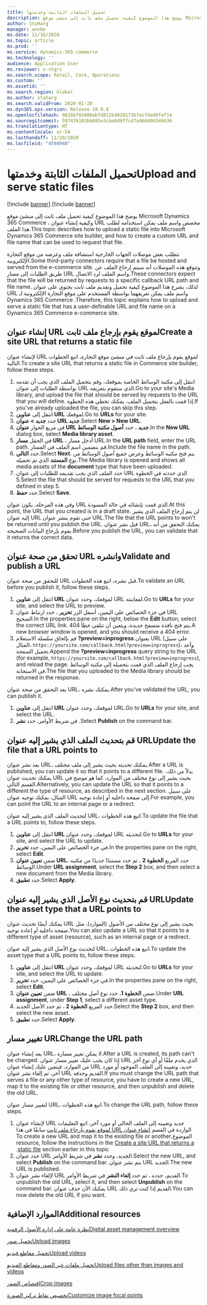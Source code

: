 ```yaml
---
title: تحميل الملفات الثابتة وخدمتها
description: يوضح هذا الموضوع كيفية تحميل ملف ثابت إلى منشئ موقع Microsoft Dynamics 365 Commerce ، وكيفية إنشاء عنوان URL مخصص واسم ملف يمكن استخدامه لطلب هذا الملف.
author: StuHarg
manager: annbe
ms.date: 11/16/2020
ms.topic: article
ms.prod: ''
ms.service: dynamics-365-commerce
ms.technology: ''
audience: Application User
ms.reviewer: v-chgri
ms.search.scope: Retail, Core, Operations
ms.custom: ''
ms.assetid: ''
ms.search.region: Global
ms.author: stuharg
ms.search.validFrom: 2020-01-20
ms.dyn365.ops.version: Release 10.0.8
ms.openlocfilehash: 981bbf03480abfd812b4020173b7acfdad0fef14
ms.sourcegitcommit: 597476103bb695e3cbe6d9ffcd7a466400346636
ms.translationtype: HT
ms.contentlocale: ar-SA
ms.lasthandoff: 11/20/2020
ms.locfileid: "4594940"
---
```

# <a name="upload-and-serve-static-files"></a><span data-ttu-id="e12ef-103">تحميل الملفات الثابتة وخدمتها</span><span class="sxs-lookup"><span data-stu-id="e12ef-103">Upload and serve static files</span></span>

[!include [banner](../includes/banner.md)]
[!include [banner](includes/preview-banner.md)]

<span data-ttu-id="e12ef-104">يوضح هذا الموضوع كيفية تحميل ملف ثابت إلى منشئ موقع Microsoft Dynamics 365 Commerce ، وكيفية إنشاء عنوان URL مخصص واسم ملف يمكن استخدامه لطلب هذا الملف.</span><span class="sxs-lookup"><span data-stu-id="e12ef-104">This topic describes how to upload a static file into Microsoft Dynamics 365 Commerce site builder, and how to create a custom URL and file name that can be used to request that file.</span></span>

<span data-ttu-id="e12ef-105">تتطلب بعض موصلات الجهات الخارجية استضافة ملف وعرضه من موقع التجارة الإلكترونية.</span><span class="sxs-lookup"><span data-stu-id="e12ef-105">Some third-party connectors require that a file be hosted and served from the e-commerce site.</span></span> <span data-ttu-id="e12ef-106">وتتوقع هذه الموصلات أنه سيتم إرجاع الملف عن طريق الطلبات إلى مسار URL واسم الملف لرد الاتصال.</span><span class="sxs-lookup"><span data-stu-id="e12ef-106">These connectors expect that the file will be returned by requests to a specific callback URL path and file name.</span></span> <span data-ttu-id="e12ef-107">لذلك، يشرح هذا الموضوع كيفية تحميل وتقديم ملف ثابت يحتوي على عنوان URL واسم ملف يمكن تعريفهما بواسطة المستخدم على موقع التجارة الإلكترونية لـ Dynamics 365 Commerce .</span><span class="sxs-lookup"><span data-stu-id="e12ef-107">Therefore, this topic explains how to upload and serve a static file that has a user-definable URL and file name on a Dynamics 365 Commerce e-commerce site.</span></span>

## <a name="create-a-site-url-that-returns-a-static-file"></a><span data-ttu-id="e12ef-108">إنشاء عنوان URL لموقع يقوم بإرجاع ملف ثابت</span><span class="sxs-lookup"><span data-stu-id="e12ef-108">Create a site URL that returns a static file</span></span>

<span data-ttu-id="e12ef-109">لإنشاء عنوان URL لموقع يقوم بإرجاع ملف ثابت في منشئ موقع التجارة، اتبع الخطوات التالية.</span><span class="sxs-lookup"><span data-stu-id="e12ef-109">To create a site URL that returns a static file in Commerce site builder, follow these steps.</span></span>

1. <span data-ttu-id="e12ef-110">انتقل إلى مكتبة الوسائط الخاصة بموقعك، وقم بتحميل الملف الذي يجب أن تقدمه بواسطة الطلبات إلى عنوان URL الذي ستقوم بتعريفه.</span><span class="sxs-lookup"><span data-stu-id="e12ef-110">Go to your site's Media library, and upload the file that should be served by requests to the URL that you will define.</span></span> <span data-ttu-id="e12ef-111">إذا قمت بالفعل بتحميل الملف، يمكنك تخطي هذه الخطوة.</span><span class="sxs-lookup"><span data-stu-id="e12ef-111">If you've already uploaded the file, you can skip this step.</span></span>
1. <span data-ttu-id="e12ef-112">انتقل إلى **عناوين URL** لموقعك.</span><span class="sxs-lookup"><span data-stu-id="e12ef-112">Go to **URLs** for your site.</span></span>
1. <span data-ttu-id="e12ef-113">حدد **جديد \> عنوان URL جديد**.</span><span class="sxs-lookup"><span data-stu-id="e12ef-113">Select **New \> New URL**.</span></span>
1. <span data-ttu-id="e12ef-114">في مربع الحوار **عنوان URL جديد** ، حدد **أصول مكتبة الوسائط**.</span><span class="sxs-lookup"><span data-stu-id="e12ef-114">In the **New URL** dialog box, select **Media library asset**.</span></span>
1. <span data-ttu-id="e12ef-115">في الحقل **مسار URL** ، أدخل مسار URL.</span><span class="sxs-lookup"><span data-stu-id="e12ef-115">In the **URL path** field, enter the URL path.</span></span> <span data-ttu-id="e12ef-116">قم بتضمين اسم الملف في المسار.</span><span class="sxs-lookup"><span data-stu-id="e12ef-116">Include the file name in the path.</span></span>
1. <span data-ttu-id="e12ef-117">حدد **التالي**.</span><span class="sxs-lookup"><span data-stu-id="e12ef-117">Select **Next**.</span></span> <span data-ttu-id="e12ef-118">يتم فتح مكتبة الوسائط وعرض جميع أصول الوسائط من نوع **المستند** الذي تم تحميله.</span><span class="sxs-lookup"><span data-stu-id="e12ef-118">The Media library is opened and shows all media assets of the **document** type that have been uploaded.</span></span>
1. <span data-ttu-id="e12ef-119">حدد الملف الذي يجب تقديمه للطلبات إلى عنوان URL الذي حددته في الخطوة 5.</span><span class="sxs-lookup"><span data-stu-id="e12ef-119">Select the file that should be served for requests to the URL that you defined in step 5.</span></span>
1. <span data-ttu-id="e12ef-120">حدد **حفظ**.</span><span class="sxs-lookup"><span data-stu-id="e12ef-120">Select **Save**.</span></span>

<span data-ttu-id="e12ef-121">وفي هذه المرحلة، يكون عنوان URL الذي قمت بإنشائه في حالة المسودة.</span><span class="sxs-lookup"><span data-stu-id="e12ef-121">At this point, the URL that you created is in a draft state.</span></span> <span data-ttu-id="e12ef-122">لن يتم إرجاع الملف الذي يشير إليه عنوان URL حتى تقوم بنشر عنوان URL.</span><span class="sxs-lookup"><span data-stu-id="e12ef-122">The file that the URL points to won't be returned until you publish the URL.</span></span> <span data-ttu-id="e12ef-123">قبل نشر عنوان URL، يمكنك التحقق من أنه يقوم بإرجاع البيانات الصحيحة.</span><span class="sxs-lookup"><span data-stu-id="e12ef-123">Before you publish the URL, you can validate that it returns the correct data.</span></span>

## <a name="validate-and-publish-a-url"></a><span data-ttu-id="e12ef-124">تحقق من صحة عنوان URL وانشره</span><span class="sxs-lookup"><span data-stu-id="e12ef-124">Validate and publish a URL</span></span>

<span data-ttu-id="e12ef-125">للتحقق من صحة عنوان URL قبل نشره، اتبع هذه الخطوات.</span><span class="sxs-lookup"><span data-stu-id="e12ef-125">To validate an URL before you publish it, follow these steps.</span></span>

1. <span data-ttu-id="e12ef-126">انتقل إلى **عناوين URL** لموقعك، وحدد عنوان URL لمعاينته.</span><span class="sxs-lookup"><span data-stu-id="e12ef-126">Go to **URLs** for your site, and select the URL to preview.</span></span>
2. <span data-ttu-id="e12ef-127">في جزء الخصائص على اليمين، أسفل الزر **تحرير** ، حدد ارتباط عنوان URL الصحيح.</span><span class="sxs-lookup"><span data-stu-id="e12ef-127">In the properties pane on the right, below the **Edit** button, select the correct URL link.</span></span> <span data-ttu-id="e12ef-128">يتم فتح نافذة متصفح جديدة، ويتعين أن تتلقى خطأ 404.</span><span class="sxs-lookup"><span data-stu-id="e12ef-128">A new browser window is opened, and you should receive a 404 error.</span></span>
3. <span data-ttu-id="e12ef-129">قم بإلحاق سلسلة الاستعلام **?preview=inprogress** بعنوان URL (على سبيل المثال، `https://yoursite.com/callback.html?preview=inprogress`)، وأعد تحميل الصفحة.</span><span class="sxs-lookup"><span data-stu-id="e12ef-129">Append the **?preview=inprogress** query string to the URL (for example, `https://yoursite.com/callback.html?preview=inprogress`), and reload the page.</span></span> <span data-ttu-id="e12ef-130">يجب إرجاع الملف الذي قمت بتحميله إلى مكتبة الوسائط في الاستجابة.</span><span class="sxs-lookup"><span data-stu-id="e12ef-130">The file that you uploaded to the Media library should be returned in the response.</span></span>

<span data-ttu-id="e12ef-131">بعد التحقق من صحة عنوان URL، يمكنك نشره.</span><span class="sxs-lookup"><span data-stu-id="e12ef-131">After you've validated the URL, you can publish it.</span></span>

1. <span data-ttu-id="e12ef-132">انتقل إلى **عناوين URL** لموقعك، وحدد عنوان URL.</span><span class="sxs-lookup"><span data-stu-id="e12ef-132">Go to **URLs** for your site, and select the URL.</span></span>
2. <span data-ttu-id="e12ef-133">في شريط الأوامر، حدد **نشر** .</span><span class="sxs-lookup"><span data-stu-id="e12ef-133">Select **Publish** on the command bar.</span></span>

## <a name="update-the-file-that-a-url-points-to"></a><span data-ttu-id="e12ef-134">قم بتحديث الملف الذي يشير إليه عنوان URL</span><span class="sxs-lookup"><span data-stu-id="e12ef-134">Update the file that a URL points to</span></span>

<span data-ttu-id="e12ef-135">بعد نشر عنوان URL، يمكنك تحديثه بحيث يشير إلى ملف مختلف.</span><span class="sxs-lookup"><span data-stu-id="e12ef-135">After a URL is published, you can update it so that it points to a different file.</span></span> <span data-ttu-id="e12ef-136">بدلاً من ذلك، يمكنك تحديث عنوان URL بحيث يشير إلى نوع مختلف من الموارد، كما هو موضح في القسم التالي.</span><span class="sxs-lookup"><span data-stu-id="e12ef-136">Alternatively, you can update the URL so that it points to a different the type of resource, as described in the next section.</span></span> <span data-ttu-id="e12ef-137">على سبيل المثال، يمكنك توجيه عنوان URL إلى صفحة داخلية أو إعادة توجيه.</span><span class="sxs-lookup"><span data-stu-id="e12ef-137">For example, you can point the URL to an internal page or a redirect.</span></span>

<span data-ttu-id="e12ef-138">لتحديث الملف الذي يشير إليه عنوان URL، اتبع هذه الخطوات.</span><span class="sxs-lookup"><span data-stu-id="e12ef-138">To update the file that a URL points to, follow these steps.</span></span>

1. <span data-ttu-id="e12ef-139">انتقل إلى **عناوين URL** لموقعك، وحدد عنوان URL لتحديثه.</span><span class="sxs-lookup"><span data-stu-id="e12ef-139">Go to **URLs** for your site, and select the URL to update.</span></span>
1. <span data-ttu-id="e12ef-140">في جزء الخصائص على اليمين، حدد **تحرير**.</span><span class="sxs-lookup"><span data-stu-id="e12ef-140">In the properties pane on the right, select **Edit**.</span></span>
1. <span data-ttu-id="e12ef-141">ضمن **تعيين عنوان URL**، حدد المربع **الخطوة 2** ، ثم حدد مستندًا جديدًا من مكتبه الوسائط.</span><span class="sxs-lookup"><span data-stu-id="e12ef-141">Under **URL assignment**, select the **Step 2** box, and then select a new document from the Media library.</span></span>
1. <span data-ttu-id="e12ef-142">حدد **تطبيق**.</span><span class="sxs-lookup"><span data-stu-id="e12ef-142">Select **Apply**.</span></span>

## <a name="update-the-asset-type-that-a-url-points-to"></a><span data-ttu-id="e12ef-143">قم بتحديث نوع الأصل الذي يشير إليه عنوان URL</span><span class="sxs-lookup"><span data-stu-id="e12ef-143">Update the asset type that a URL points to</span></span>

<span data-ttu-id="e12ef-144">يمكنك أيضًا تحديث عنوان URL بحيث يشير إلى نوع مختلف من الأصول (الموارد)، مثل صفحة داخلية أو إعادة توجيه.</span><span class="sxs-lookup"><span data-stu-id="e12ef-144">You can also update a URL so that it points to a different type of asset (resource), such as an internal page or a redirect.</span></span>

<span data-ttu-id="e12ef-145">لتحديث نوع الأصل الذي يشير إليه عنوان URL، اتبع هذه الخطوات.</span><span class="sxs-lookup"><span data-stu-id="e12ef-145">To update the asset type that a URL points to, follow these steps.</span></span>

1. <span data-ttu-id="e12ef-146">انتقل إلى **عناوين URL** لموقعك، وحدد عنوان URL لتحديثه.</span><span class="sxs-lookup"><span data-stu-id="e12ef-146">Go to **URLs** for your site, and select the URL to update.</span></span>
1. <span data-ttu-id="e12ef-147">في جزء الخصائص على اليمين، حدد **تحرير**.</span><span class="sxs-lookup"><span data-stu-id="e12ef-147">In the properties pane on the right, select **Edit**.</span></span>
1. <span data-ttu-id="e12ef-148">ضمن **تعيين عنوان URL** ، ضمن **الخطوة 1**، حدد نوع أصل مختلف.</span><span class="sxs-lookup"><span data-stu-id="e12ef-148">Under **URL assignment**, under **Step 1**, select a different asset type.</span></span>
1. <span data-ttu-id="e12ef-149">حدد المربع **الخطوة 2** ، ثم حدد الأصل الجديد.</span><span class="sxs-lookup"><span data-stu-id="e12ef-149">Select the **Step 2** box, and then select the new asset.</span></span>
1. <span data-ttu-id="e12ef-150">حدد **تطبيق**.</span><span class="sxs-lookup"><span data-stu-id="e12ef-150">Select **Apply**.</span></span>

## <a name="change-the-url-path"></a><span data-ttu-id="e12ef-151">تغيير مسار URL</span><span class="sxs-lookup"><span data-stu-id="e12ef-151">Change the URL path</span></span>

<span data-ttu-id="e12ef-152">بعد إنشاء عنوان URL، لا يمكن تغيير مساره.</span><span class="sxs-lookup"><span data-stu-id="e12ef-152">After a URL is created, its path can't be changed.</span></span> <span data-ttu-id="e12ef-153">إذا كان يجب عليك تغيير مسار عنوان URL الذي يخدم ملفًا أو أي نوع آخر من الموارد، فيتعين عليك إنشاء عنوان URL جديد، وتعيينه إلى الملف الموجود أو مورد آخر، ثم إلغاء نشر عنوان URL القديم وحذفه.</span><span class="sxs-lookup"><span data-stu-id="e12ef-153">If you must change the URL path that serves a file or any other type of resource, you have to create a new URL, map it to the existing file or other resource, and then unpublish and delete the old URL.</span></span>

<span data-ttu-id="e12ef-154">لتغيير مسار عنوان URL، اتبع هذه الخطوات.</span><span class="sxs-lookup"><span data-stu-id="e12ef-154">To change the URL path, follow these steps.</span></span>

1. <span data-ttu-id="e12ef-155">لإنشاء عنوان URL جديد وتعيينه إلى الملف الحالي أو مورد آخر، اتبع التعليمات الواردة في القسم [‏‫إنشاء عنوان URL لموقع يقوم بإرجاع ملف ثابت](#create-a-site-url-that-returns-a-static-file) سابقًا في هذا الموضوع.</span><span class="sxs-lookup"><span data-stu-id="e12ef-155">To create a new URL and map it to the existing file or another resource, follow the instructions in the [Create a site URL that returns a static file](#create-a-site-url-that-returns-a-static-file) section earlier in this topic.</span></span>
1. <span data-ttu-id="e12ef-156">حدد عنوان URL الجديد، وحدد **نشر** في شريط الأوامر.</span><span class="sxs-lookup"><span data-stu-id="e12ef-156">Select the new URL, and select **Publish** on the command bar.</span></span> <span data-ttu-id="e12ef-157">يتم نشر عنوان URL الجديد.</span><span class="sxs-lookup"><span data-stu-id="e12ef-157">The new URL is published.</span></span>
1. <span data-ttu-id="e12ef-158">لإلغاء نشر عنوان URL القديم، حدده ، ثم حدد **إلغاء النشر** في شريط الأوامر.</span><span class="sxs-lookup"><span data-stu-id="e12ef-158">To unpublish the old URL, select it, and then select **Unpublish** on the command bar.</span></span> <span data-ttu-id="e12ef-159">يمكنك الآن حذف عنوان URL القديم إذا كنت تري ذلك.</span><span class="sxs-lookup"><span data-stu-id="e12ef-159">You can now delete the old URL if you want.</span></span>

## <a name="additional-resources"></a><span data-ttu-id="e12ef-160">الموارد الإضافية</span><span class="sxs-lookup"><span data-stu-id="e12ef-160">Additional resources</span></span>

[<span data-ttu-id="e12ef-161">نظرة عامة على إدارة الأصول الرقمية</span><span class="sxs-lookup"><span data-stu-id="e12ef-161">Digital asset management overview</span></span>](dam-overview.md)

[<span data-ttu-id="e12ef-162">تحميل صور</span><span class="sxs-lookup"><span data-stu-id="e12ef-162">Upload images</span></span>](dam-upload-images.md)

[<span data-ttu-id="e12ef-163">تحميل مقاطع فيديو</span><span class="sxs-lookup"><span data-stu-id="e12ef-163">Upload videos</span></span>](dam-upload-video.md)

[<span data-ttu-id="e12ef-164">تحميل ملفات غير الصور ومقاطع الفيديو</span><span class="sxs-lookup"><span data-stu-id="e12ef-164">Upload files other than images and videos</span></span>](dam-upload-files.md)

[<span data-ttu-id="e12ef-165">اقتصاص الصور</span><span class="sxs-lookup"><span data-stu-id="e12ef-165">Crop images</span></span>](dam-crop-images.md)

[<span data-ttu-id="e12ef-166">تخصيص نقاط تركيز الصورة</span><span class="sxs-lookup"><span data-stu-id="e12ef-166">Customize image focal points</span></span>](dam-custom-focal-point.md)
